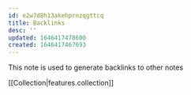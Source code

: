 ```yaml
---
id: e2w7d8h13akehprnzqgttcq
title: Backlinks
desc: ''
updated: 1646417478600
created: 1646417467693
---
```


This note is used to generate backlinks to other notes

[[Collection|features.collection]]
